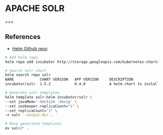 # APACHE SOLR
===
## References
- [Helm Github repo](https://github.com/lucidworks/solr-helm-chart/tree/master/solr)

```bash
# Add helm repo
helm repo add incubator http://storage.googleapis.com/kubernetes-charts-incubator

# Search solr chart
helm search repo solr
NAME            CHART VERSION   APP VERSION     DESCRIPTION                                       
incubator/solr  1.5.2           8.4.0           A helm chart to install Apache Solr: http://luc...

# Generate solr templates
helm template solr-helm incubator/solr \
--set javaMem='-Xms512m -Xmx1g' \
--set zookeeper.replicaCount="1" \
--set replicaCount="1" \
-n solr --output-dir .

# Move generated templates
mv solr/* .
```